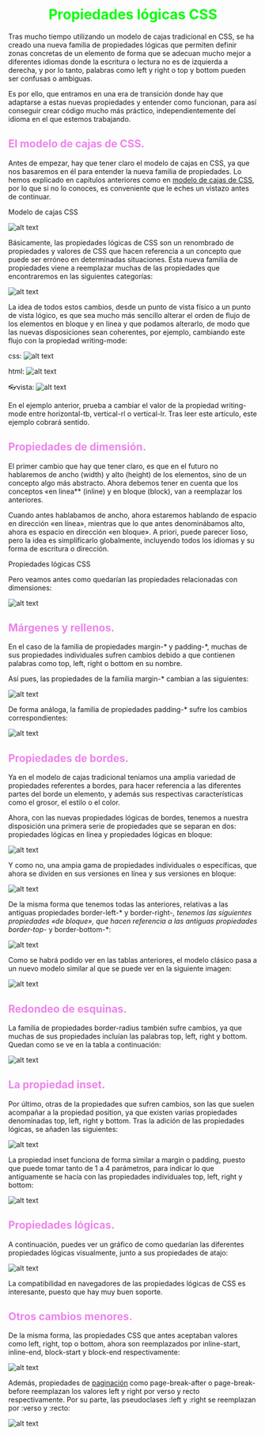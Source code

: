 # <span style="color:lime"><center>Propiedades lógicas CSS</center></span>

Tras mucho tiempo utilizando un modelo de cajas tradicional en CSS, se ha creado una nueva familia de propiedades lógicas que permiten definir zonas concretas de un elemento de forma que se adecuan mucho mejor a diferentes idiomas donde la escritura o lectura no es de izquierda a derecha, y por lo tanto, palabras como left y right o top y bottom pueden ser confusas o ambiguas.

Es por ello, que entramos en una era de transición donde hay que adaptarse a estas nuevas propiedades y entender como funcionan, para así conseguir crear código mucho más práctico, independientemente del idioma en el que estemos trabajando.

## <span style="color:violet">El modelo de cajas de CSS.</span>
Antes de empezar, hay que tener claro el modelo de cajas en CSS, ya que nos basaremos en él para entender la nueva familia de propiedades. Lo hemos explicado en capítulos anteriores como en [modelo de cajas de CSS](https://lenguajecss.com/css/modelo-de-cajas/que-es/), por lo que si no lo conoces, es conveniente que le eches un vistazo antes de continuar.

Modelo de cajas CSS

![alt text](./imagenes-propiedades-logicas-css/modelo-de-cajas.png)

Básicamente, las propiedades lógicas de CSS son un renombrado de propiedades y valores de CSS que hacen referencia a un concepto que puede ser erróneo en determinadas situaciones. Esta nueva familia de propiedades viene a reemplazar muchas de las propiedades que encontraremos en las siguientes categorías:

![alt text](./imagenes-propiedades-logicas-css/image.png)

La idea de todos estos cambios, desde un punto de vista físico a un punto de vista lógico, es que sea mucho más sencillo alterar el orden de flujo de los elementos en bloque y en línea y que podamos alterarlo, de modo que las nuevas disposiciones sean coherentes, por ejemplo, cambiando este flujo con la propiedad writing-mode:

css:
![alt text](./imagenes-propiedades-logicas-css/image-1.png)

html:
![alt text](./imagenes-propiedades-logicas-css/image-2.png)

👓vista:
![alt text](./imagenes-propiedades-logicas-css/image-3.png)

En el ejemplo anterior, prueba a cambiar el valor de la propiedad writing-mode entre horizontal-tb, vertical-rl o vertical-lr. Tras leer este artículo, este ejemplo cobrará sentido.

## <span style="color:violet">Propiedades de dimensión.</span>
El primer cambio que hay que tener claro, es que en el futuro no hablaremos de ancho (width) y alto (height) de los elementos, sino de un concepto algo más abstracto. Ahora debemos tener en cuenta que los conceptos «en linea** (inline) y en bloque (block), van a reemplazar los anteriores.

Cuando antes hablabamos de ancho, ahora estaremos hablando de espacio en dirección «en línea», mientras que lo que antes denominábamos alto, ahora es espacio en dirección «en bloque». A priori, puede parecer lioso, pero la idea es simplificarlo globalmente, incluyendo todos los idiomas y su forma de escritura o dirección.

Propiedades lógicas CSS

Pero veamos antes como quedarían las propiedades relacionadas con dimensiones:

![alt text](./imagenes-propiedades-logicas-css/image-4.png)

## <span style="color:violet">Márgenes y rellenos.</span>
En el caso de la familia de propiedades margin-* y padding-*, muchas de sus propiedades individuales sufren cambios debido a que contienen palabras como top, left, right o bottom en su nombre.

Así pues, las propiedades de la familia margin-* cambian a las siguientes:

![alt text](./imagenes-propiedades-logicas-css/image-5.png)

De forma análoga, la familia de propiedades padding-* sufre los cambios correspondientes:

![alt text](./imagenes-propiedades-logicas-css/image-6.png)

## <span style="color:violet">Propiedades de bordes.</span>
Ya en el modelo de cajas tradicional teníamos una amplia variedad de propiedades referentes a bordes, para hacer referencia a las diferentes partes del borde un elemento, y además sus respectivas características como el grosor, el estilo o el color.

Ahora, con las nuevas propiedades lógicas de bordes, tenemos a nuestra disposición una primera serie de propiedades que se separan en dos: propiedades lógicas en línea y propiedades lógicas en bloque:

![alt text](./imagenes-propiedades-logicas-css/image-7.png)

Y como no, una ampia gama de propiedades individuales o específicas, que ahora se dividen en sus versiones en línea y sus versiones en bloque:

![alt text](./imagenes-propiedades-logicas-css/image-8.png)

De la misma forma que tenemos todas las anteriores, relativas a las antiguas propiedades border-left-* y border-right-*, tenemos las siguientes propiedades «de bloque», que hacen referencia a las antiguas propiedades border-top-* y border-bottom-*:

![alt text](./imagenes-propiedades-logicas-css/image-9.png)

Como se habrá podido ver en las tablas anteriores, el modelo clásico pasa a un nuevo modelo similar al que se puede ver en la siguiente imagen:

![alt text](./imagenes-propiedades-logicas-css/classic-vs-logical-properties.png)

## <span style="color:violet">Redondeo de esquinas.</span>
La familia de propiedades border-radius también sufre cambios, ya que muchas de sus propiedades incluían las palabras top, left, right y bottom. Quedan como se ve en la tabla a continuación:

![alt text](./imagenes-propiedades-logicas-css/image-10.png)

## <span style="color:violet">La propiedad inset.</span>
Por último, otras de la propiedades que sufren cambios, son las que suelen acompañar a la propiedad position, ya que existen varias propiedades denominadas top, left, right y bottom. Tras la adición de las propiedades lógicas, se añaden las siguientes:

![alt text](./imagenes-propiedades-logicas-css/image-11.png)

La propiedad inset funciona de forma similar a margin o padding, puesto que puede tomar tanto de 1 a 4 parámetros, para indicar lo que antiguamente se hacía con las propiedades individuales top, left, right y bottom:

![alt text](./imagenes-propiedades-logicas-css/image-12.png)

## <span style="color:violet">Propiedades lógicas.</span>
A continuación, puedes ver un gráfico de como quedarían las diferentes propiedades lógicas visualmente, junto a sus propiedades de atajo:

![alt text](./imagenes-propiedades-logicas-css/logical-properties-extra.png)

La compatibilidad en navegadores de las propiedades lógicas de CSS es interesante, puesto que hay muy buen soporte.

## <span style="color:violet">Otros cambios menores.</span>
De la misma forma, las propiedades CSS que antes aceptaban valores como left, right, top o bottom, ahora son reemplazados por inline-start, inline-end, block-start y block-end respectivamente:

![alt text](./imagenes-propiedades-logicas-css/image-13.png)

Además, propiedades de [paginación](https://lenguajecss.com/css/responsive-web-design/medios-paginados/) como page-break-after o page-break-before reemplazan los valores left y right por verso y recto respectivamente. Por su parte, las pseudoclases :left y :right se reemplazan por :verso y :recto:

![alt text](./imagenes-propiedades-logicas-css/image-14.png)
